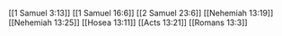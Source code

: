 [[1 Samuel 3:13]]
[[1 Samuel 16:6]]
[[2 Samuel 23:6]]
[[Nehemiah 13:19]]
[[Nehemiah 13:25]]
[[Hosea 13:11]]
[[Acts 13:21]]
[[Romans 13:3]]
